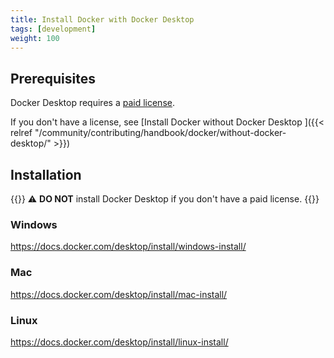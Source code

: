 ```yaml
---
title: Install Docker with Docker Desktop
tags: [development]
weight: 100
---
```


## Prerequisites

Docker Desktop requires a [paid license](https://www.docker.com/pricing/).

If you don't have a license, see [Install Docker without Docker Desktop
]({{< relref "/community/contributing/handbook/docker/without-docker-desktop/" >}})

## Installation

{{<notice warning>}}
⚠️ **DO NOT** install Docker Desktop if you don't have a paid license.
{{</notice>}}

### Windows

https://docs.docker.com/desktop/install/windows-install/

### Mac

https://docs.docker.com/desktop/install/mac-install/

### Linux

https://docs.docker.com/desktop/install/linux-install/
